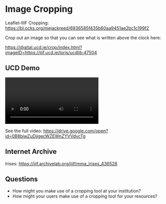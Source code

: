 # Image Cropping

Leaflet-IIIF Cropping: https://bl.ocks.org/mejackreed/6936585f435b60aa9451ae2bc1c199f2

Crop out an image so that you can see what is written above the clock here:

https://digital.ucd.ie/crop/index.html?imageID=https://iiif.ucd.ie/loris/ucdlib:47504

<!-- #todo:450 write more about image cropping -->

## UCD Demo

<video src="../assets/video/2017_UCD_Crop-snippet.mp4" preload="auto" controls></video>

See the full video:
https://drive.google.com/open?id=0B8biwZuDijgecWZEWnZYVVdvcTg

## Internet Archive

Irises: https://iiif.archivelab.org/iiif/mma_irises_436528

## Questions

- How might you make use of a cropping tool at your institution?
- How might your users make use of a cropping tool for your resources?
